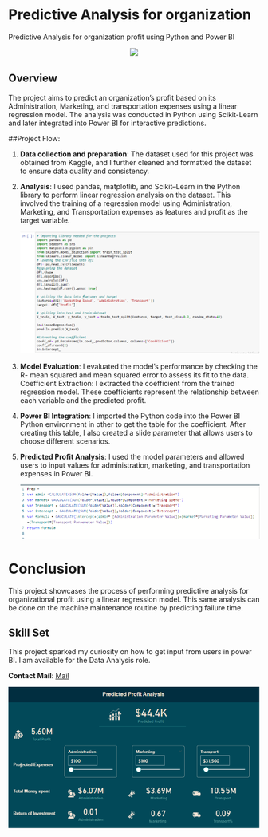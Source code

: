 # Predictive Analysis for organization 
Predictive Analysis for organization profit using Python and Power BI
<div id="header" align="center">
  <img src="https://th.bing.com/th/id/OIP.bGeWjoYzM3C2Q3s5WACC3QHaDJ?pid=ImgDet&w=662&h=281&rs=1" />  
</div>

## Overview
The project aims to predict an organization’s profit based on its Administration, Marketing, and transportation expenses using a linear regression model. The analysis was conducted in Python using Scikit-Learn and later integrated into Power BI for interactive predictions. 

##Project Flow:

1. **Data collection and preparation**: The dataset used for this project was obtained from Kaggle, and I further cleaned and formatted the dataset to ensure data quality and consistency. 

2. **Analysis**: I used pandas, matplotlib, and Scikit–Learn in the Python library to perform linear regression analysis on the dataset. This involved the training of a regression model using Administration, Marketing, and Transportation expenses as features and profit as the target variable.

   ![](Pyhoncode.PNG)

4. **Model Evaluation**: I evaluated the model’s performance by checking the R- mean squared and mean squared error to assess its fit to the data. 
Coefficient Extraction: I extracted the coefficient from the trained regression model. These coefficients represent the relationship between each variable and the predicted profit.

5. **Power BI Integration**: I imported the Python code into the Power BI Python environment in other to get the table for the coefficient. After creating this table, I also created a slide parameter that allows users to choose different scenarios. 

6. **Predicted Profit Analysis**: I used the model parameters and allowed users to input values for administration, marketing, and transportation expenses in Power BI.

    ![](PowerBI_formular.PNG)

# Conclusion 
This project showcases the process of performing predictive analysis for organizational profit using a linear regression model. This same analysis can be done on the machine maintenance routine by predicting failure time. 

## Skill Set
This project sparked my curiosity on how to get input from users in power BI. 
I am available for the Data Analysis role. 

**Contact Mail**: [Mail](aderounmuabrax@gmail.com)

 ![](Output.PNG)
 


